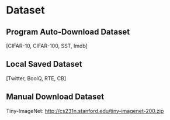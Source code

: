 # Dataset

## Program Auto-Download Dataset
[CIFAR-10, CIFAR-100, SST, Imdb]

## Local Saved Dataset
[Twitter, BoolQ, RTE, CB]

## Manual Download Dataset
Tiny-ImageNet: http://cs231n.stanford.edu/tiny-imagenet-200.zip

